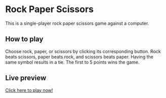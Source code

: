 # Rock Paper Scissors
This is a single-player rock paper scissors game against a computer.

## How to play
Choose rock, paper, or scissors by clicking its corresponding button. Rock beats scissors, paper beats rock, and scissors beats paper. Having the same symbol results in a tie. The first to 5 points wins the game.

## Live preview
[Click here to play now!](https://kennethespaldon.github.io/rock-paper-scissors/)